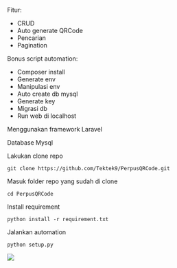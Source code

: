 Fitur:
- CRUD
- Auto generate QRCode
- Pencarian
- Pagination

Bonus script automation:
- Composer install
- Generate env
- Manipulasi env
- Auto create db mysql
- Generate key
- Migrasi db
- Run web di localhost


Menggunakan framework Laravel

Database Mysql


Lakukan clone repo
```
git clone https://github.com/Tektek9/PerpusQRCode.git
```

Masuk folder repo yang sudah di clone
```
cd PerpusQRCode
```

Install requirement
```
python install -r requirement.txt
```

Jalankan automation
```
python setup.py
```
![](https://github.com/Tektek9/PerpusQRCode/blob/main/demo.gif)
